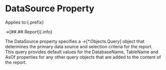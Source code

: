 # DataSource Property

Applies to:{.prefix}

→[##.##.Report]{.info}

The DataSource property specifies a →[*.Objects.Query] object that determines the primary data
source and selection criteria for the report. This query provides default values for the
DatabaseName, TableName and AsOf properties for any other query objects that are added to the
content of the report.


